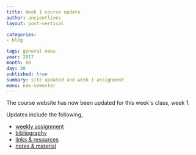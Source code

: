 ```yaml
---
title: Week 1 course update
author: ancientlives
layout: post-vertical

categories:
- blog

tags: general news
year: 2017
month: 08
day: 30
published: true
summary: site updated and week 1 assignment
menu: new-semester
---
```


The course website has now been updated for this week's class, week 1.

Updates include the following,

* [weekly assignment](/weekly_assignment)
* [bibliography](/bibliography)
* [links & resources](/links)
* [notes & material](/notes)
